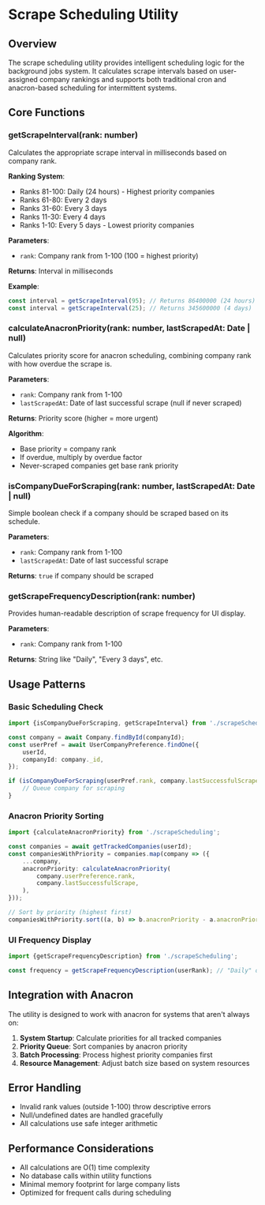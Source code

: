 # Scrape Scheduling Utility

## Overview

The scrape scheduling utility provides intelligent scheduling logic for the background jobs system. It calculates scrape intervals based on user-assigned company rankings and supports both traditional cron and anacron-based scheduling for intermittent systems.

## Core Functions

### getScrapeInterval(rank: number)

Calculates the appropriate scrape interval in milliseconds based on company rank.

**Ranking System**:

- Ranks 81-100: Daily (24 hours) - Highest priority companies
- Ranks 61-80: Every 2 days
- Ranks 31-60: Every 3 days
- Ranks 11-30: Every 4 days
- Ranks 1-10: Every 5 days - Lowest priority companies

**Parameters**:

- `rank`: Company rank from 1-100 (100 = highest priority)

**Returns**: Interval in milliseconds

**Example**:

```typescript
const interval = getScrapeInterval(95); // Returns 86400000 (24 hours)
const interval = getScrapeInterval(25); // Returns 345600000 (4 days)
```

### calculateAnacronPriority(rank: number, lastScrapedAt: Date | null)

Calculates priority score for anacron scheduling, combining company rank with how overdue the scrape is.

**Parameters**:

- `rank`: Company rank from 1-100
- `lastScrapedAt`: Date of last successful scrape (null if never scraped)

**Returns**: Priority score (higher = more urgent)

**Algorithm**:

- Base priority = company rank
- If overdue, multiply by overdue factor
- Never-scraped companies get base rank priority

### isCompanyDueForScraping(rank: number, lastScrapedAt: Date | null)

Simple boolean check if a company should be scraped based on its schedule.

**Parameters**:

- `rank`: Company rank from 1-100
- `lastScrapedAt`: Date of last successful scrape

**Returns**: `true` if company should be scraped

### getScrapeFrequencyDescription(rank: number)

Provides human-readable description of scrape frequency for UI display.

**Parameters**:

- `rank`: Company rank from 1-100

**Returns**: String like "Daily", "Every 3 days", etc.

## Usage Patterns

### Basic Scheduling Check

```typescript
import {isCompanyDueForScraping, getScrapeInterval} from './scrapeScheduling';

const company = await Company.findById(companyId);
const userPref = await UserCompanyPreference.findOne({
	userId,
	companyId: company._id,
});

if (isCompanyDueForScraping(userPref.rank, company.lastSuccessfulScrape)) {
	// Queue company for scraping
}
```

### Anacron Priority Sorting

```typescript
import {calculateAnacronPriority} from './scrapeScheduling';

const companies = await getTrackedCompanies(userId);
const companiesWithPriority = companies.map(company => ({
	...company,
	anacronPriority: calculateAnacronPriority(
		company.userPreference.rank,
		company.lastSuccessfulScrape,
	),
}));

// Sort by priority (highest first)
companiesWithPriority.sort((a, b) => b.anacronPriority - a.anacronPriority);
```

### UI Frequency Display

```typescript
import {getScrapeFrequencyDescription} from './scrapeScheduling';

const frequency = getScrapeFrequencyDescription(userRank); // "Daily" or "Every 3 days"
```

## Integration with Anacron

The utility is designed to work with anacron for systems that aren't always on:

1. **System Startup**: Calculate priorities for all tracked companies
2. **Priority Queue**: Sort companies by anacron priority
3. **Batch Processing**: Process highest priority companies first
4. **Resource Management**: Adjust batch size based on system resources

## Error Handling

- Invalid rank values (outside 1-100) throw descriptive errors
- Null/undefined dates are handled gracefully
- All calculations use safe integer arithmetic

## Performance Considerations

- All calculations are O(1) time complexity
- No database calls within utility functions
- Minimal memory footprint for large company lists
- Optimized for frequent calls during scheduling
